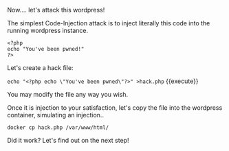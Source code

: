 Now.... let's attack this wordpress!

The simplest Code-Injection attack is to inject literally
this code into the running wordpress instance.

```
<?php
echo "You've been pwned!"
?>
```

Let's create a hack file:

`echo "<?php echo \"You've been pwned\"?>" >hack.php`
{{execute}}

You may modify the file any way you wish.

Once it is injection to your satisfaction, let's copy the file
into the wordpress container, simulating an injection..

`docker cp hack.php /var/www/html/`

Did it work? Let's find out on the next step!
